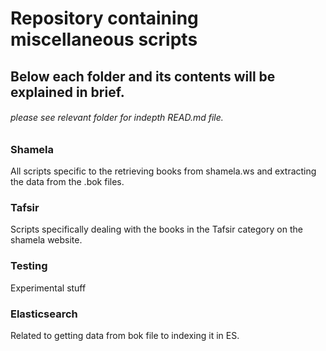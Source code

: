 # Repository containing miscellaneous scripts


## Below each folder and its contents will be explained in brief.
###### please see relevant folder for indepth READ.md file.



### Shamela

All scripts specific to the retrieving books from shamela.ws and extracting the data
from the .bok files.


### Tafsir

Scripts specifically dealing with the books in the Tafsir category on the shamela website.


### Testing

Experimental stuff


### Elasticsearch


Related to getting data from bok file to indexing it in ES. 
